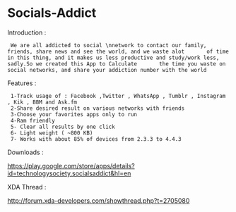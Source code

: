 Socials-Addict
==============

Introduction :
    
     We are all addicted to social \nnetwork to contact our family, friends, share news and see the world, and we waste alot       of time in this thing, and it makes us less productive and study/work less, sadly.So we created this App to Calculate       the time you waste on social networks, and share your addiction number with the world
  
  
Features :
    
     1-Track usage of : Facebook ,Twitter , WhatsApp , Tumblr , Instagram , Kik , BBM and Ask.fm
     2-Share desired result on various networks with friends
     3-Choose your favorites apps only to run
     4-Ram friendly
     5- Clear all results by one click
     6- Light weight ( ~800 KB)
     7- Works with about 85% of devices from 2.3.3 to 4.4.3
     
     
     
     
Downloads :     
     
 https://play.google.com/store/apps/details?id=technologysociety.socialsaddict&hl=en
     
     
XDA Thread :

 http://forum.xda-developers.com/showthread.php?t=2705080
